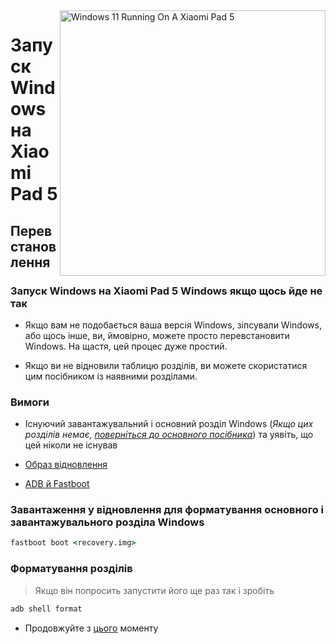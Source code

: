 <img align="right" src="https://raw.githubusercontent.com/erdilS/Port-Windows-11-Xiaomi-Pad-5/main/nabu.png" width="425" alt="Windows 11 Running On A Xiaomi Pad 5">


# Запуск Windows на Xiaomi Pad 5

## Перевстановлення

### Запуск Windows на Xiaomi Pad 5 Windows якщо щось йде не так

- Якщо вам не подобається ваша версія Windows, зіпсували Windows, або щось інше, ви, ймовірно, можете просто перевстановити Windows. На щастя, цей процес дуже простий.

- Якщо ви не відновили таблицю розділів, ви можете скористатися цим посібником із наявними розділами.

### Вимоги

- Існуючий завантажувальний і основний розділ Windows (*Якщо цих розділів немає, [поверніться до основного посібника](/guide/Ukrainian/install-uk.md)*) та уявіть, що цей ніколи не існував

- [Образ відновлення](https://github.com/erdilS/Port-Windows-11-Xiaomi-Pad-5/releases/download/1.0/recovery.img)

- [ADB й Fastboot](https://developer.android.com/studio/releases/platform-tools)


### Завантаження у відновлення для форматування основного і завантажувального розділа Windows

```cmd
fastboot boot <recovery.img>
```
### Форматування розділів
> Якщо він попросить запустити його ще раз так і зробіть


```cmd
adb shell format
```



- Продовжуйте з [цього](/guide/Ukrainian/install-uk.md#Запустити-msc) моменту
